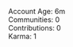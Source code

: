Account Age: 6m                                                    
Communities: 0                                                       
Contributions: 0                                                      
Karma: 1                                                         